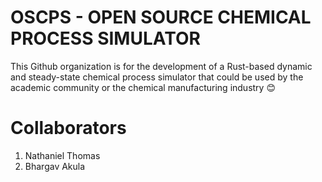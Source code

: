 # OSCPS - OPEN SOURCE CHEMICAL PROCESS SIMULATOR

This Github organization is for the development of a Rust-based dynamic and steady-state chemical process simulator that could be used by the academic community or the chemical manufacturing industry 😊

# Collaborators
1. Nathaniel Thomas
2. Bhargav Akula

